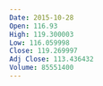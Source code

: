 ```yaml
---
Date: 2015-10-28
Open: 116.93
High: 119.300003
Low: 116.059998
Close: 119.269997
Adj Close: 113.436432
Volume: 85551400
---
```

